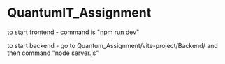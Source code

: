 # QuantumIT_Assignment
<p>to start frontend - command is "npm run dev"</p>
<p>to start backend - go to Quantum_Assignment/vite-project/Backend/ and then command "node server.js"</p>

